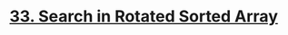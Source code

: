 # [33. Search in Rotated Sorted Array](https://leetcode.com/problems/search-in-rotated-sorted-array/ "LeetCode")
